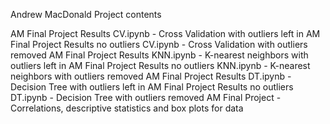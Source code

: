 Andrew MacDonald Project contents

AM Final Project Results CV.ipynb - Cross Validation with outliers left in
AM Final Project Results no outliers CV.ipynb - Cross Validation with outliers removed
AM Final Project Results KNN.ipynb - K-nearest neighbors with outliers left in
AM Final Project Results no outliers KNN.ipynb - K-nearest neighbors with outliers removed
AM Final Project Results DT.ipynb - Decision Tree with outliers left in
AM Final Project Results no outliers DT.ipynb - Decision Tree with outliers removed
AM Final Project - Correlations, descriptive statistics and box plots for data

